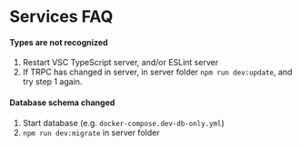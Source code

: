 # Services FAQ

#### Types are not recognized

1. Restart VSC TypeScript server, and/or ESLint server
2. If TRPC has changed in server, in server folder `npm run dev:update`, and try step 1 again.

#### Database schema changed

1. Start database (e.g. `docker-compose.dev-db-only.yml`)
2. `npm run dev:migrate` in server folder
